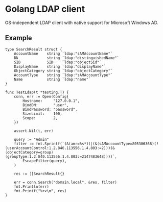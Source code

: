# Golang LDAP client

OS-independent LDAP client with native support for Microsoft Windows AD.

## Example

    type SearchResult struct {
        AccountName    string `ldap:"sAMAccountName"`
        DN             string `ldap:"distinguishedName"`
        SID            SID    `ldap:"objectSid"`
        DisplayName    string `ldap:"displayName"`
        ObjectCategory string `ldap:"objectCategory"`
        AccountType    string `ldap:"sAMAccountType"`
        Name           string `ldap:"name"`
    }

    func TestLdap(t *testing.T) {
        conn, err := Open(Config{
            Hostname:     "127.0.0.1",
            BindDN:       "user",
            BindPassword: "password",
            SizeLimit:    100,
            Scope:        2,
        })

        assert.Nil(t, err)

        query := "Admin"
        filter := fmt.Sprintf(`(&(anr=%s*)(|(&(sAMAccountType=805306368)(!(userAccountControl:1.2.840.113556.1.4.803:=2)))(&(objectCategory=group)(groupType:1.2.840.113556.1.4.803:=2147483648))))`,
            EscapeFilter(query),
        )

        res := []SearchResult{}

        err = conn.Search("domain.local", &res, filter)
        fmt.Println(err)
        fmt.Printf("%+v\n", res)
    }